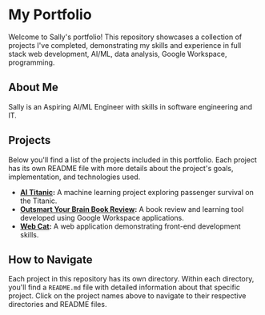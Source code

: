 # My Portfolio

Welcome to Sally's portfolio! This repository showcases a collection of projects I've completed, demonstrating my skills and experience in full stack web development, AI/ML, data analysis, Google Workspace, programming.

## About Me 

Sally is an Aspiring AI/ML Engineer with skills in software engineering and IT. 


## Projects

Below you'll find a list of the projects included in this portfolio.  Each project has its own README file with more details about the project's goals, implementation, and technologies used.

*   **[AI Titanic](titanic-README.md):** A machine learning project exploring passenger survival on the Titanic.
*   **[Outsmart Your Brain Book Review](outsmart-README.md):** A book review and learning tool developed using Google Workspace applications.
*   **[Web Cat](cat-README.md):** A web application demonstrating front-end development skills.


## How to Navigate

Each project in this repository has its own directory.  Within each directory, you'll find a `README.md` file with detailed information about that specific project.  Click on the project names above to navigate to their respective directories and README files.

